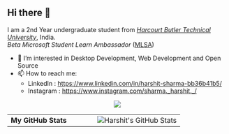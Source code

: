 ## Hi there 👋
I am a 2nd Year undergraduate student from <a href="hbtu.ac.in">_Harcourt Butler Technical University_</a>, India.<br>
_Beta Microsoft Student Learn Ambassador_ (<a href="https://studentambassadors.microsoft.com/certificate/c4bc7671-aac2-48d6-8d63-20306c3250c9">MLSA</a>)

- 👀 I’m interested in Desktop Development, Web Development and Open Source
- 📫 How to reach me:
  - LinkedIn : https://www.linkedin.com/in/harshit-sharma-bb36b41b5/
  - Instagram : https://www.instagram.com/sharma._harshit._/

<p align="center">
<p align="center"> <img src="https://komarev.com/ghpvc/?username=harshit-sharma-gits&color=red" /> </p>
</p>

<table width="100%">
  <td width="50%">
    <b>
      My GitHub Stats
    </b>
  </td>
  <td width="50%">
    <img align="center" alt="Harshit's GitHub Stats" src="https://github-readme-stats.vercel.app/api?username=harshit-sharma-gits&show_icons=true&hide_border=true"/>
  </td>
</table>
<!--
<h2 align="center">Programming Skills</h2>

<p>
  <code><img width="10%" height="80px" src="https://github.com/harshit-sharma-gits/README_Icons/blob/master/cpp.svg"></code>
  <code><img width="10%" height="80px" src="https://github.com/harshit-sharma-gits/README_Icons/blob/master/c.png"></code>
  <code><img width="10%" height="80px" src="https://github.com/harshit-sharma-gits/README_Icons/blob/master/python.png"></code>
  <code><img width="10%" height="80px" src="https://github.com/harshit-sharma-gits/README_Icons/blob/master/html.png"></code>
  <code><img width="10%" height="80px" src="https://github.com/harshit-sharma-gits/README_Icons/blob/master/css.png"></code>
  <code><img width="10%" height="80px" src="https://github.com/harshit-sharma-gits/README_Icons/blob/master/js.png"></code>
  <code><img width="10%" height="80px" src="https://github.com/harshit-sharma-gits/README_Icons/blob/master/jquery.png"></code>
  <code><img width="10%" height="80px" src="https://github.com/harshit-sharma-gits/README_Icons/blob/master/bootstrap.png"></code>
  <code><img width="10%" height="80px" src="https://github.com/harshit-sharma-gits/README_Icons/blob/master/git.png"></code>
  <code><img width="10%" height="80px" src="https://github.com/harshit-sharma-gits/README_Icons/blob/master/netlify.png"></code>
  <code><img width="10%" height="80px" src="https://github.com/harshit-sharma-gits/README_Icons/blob/master/azure.png"></code>
  <code><img width="10%" height="80px" src="https://github.com/harshit-sharma-gits/README_Icons/blob/master/firebase.png"></code>
  <code><img width="10%" height="80px" src="https://github.com/harshit-sharma-gits/README_Icons/blob/master/qt.png"></code>
  <code><img width="10%" height="80px" src="https://github.com/harshit-sharma-gits/README_Icons/blob/master/sfml.png"></code>
  <code><img width="10%" height="80px" src="https://github.com/harshit-sharma-gits/README_Icons/blob/master/vscode.png"></code>
</p>
-->
